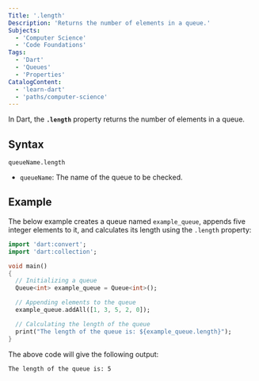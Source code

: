 ```yaml
---
Title: '.length'
Description: 'Returns the number of elements in a queue.'
Subjects:
  - 'Computer Science'
  - 'Code Foundations'
Tags:
  - 'Dart'
  - 'Queues'
  - 'Properties'
CatalogContent:
  - 'learn-dart'
  - 'paths/computer-science'
---
```


In Dart, the **`.length`** property returns the number of elements in a queue.

## Syntax

```psuedo
queueName.length
```

- `queueName`: The name of the queue to be checked.

## Example

The below example creates a queue named `example_queue`, appends five integer elements to it, and calculates its length using the `.length` property:

```dart
import 'dart:convert';
import 'dart:collection';

void main()
{
  // Initializing a queue
  Queue<int> example_queue = Queue<int>();

  // Appending elements to the queue
  example_queue.addAll([1, 3, 5, 2, 0]);

  // Calculating the length of the queue
  print("The length of the queue is: ${example_queue.length}");
}
```

The above code will give the following output:

```shell
The length of the queue is: 5
```
